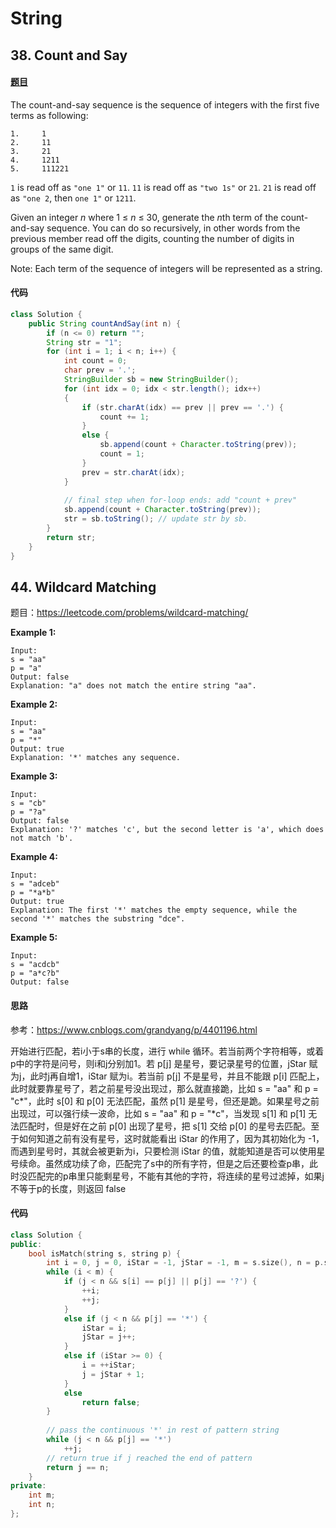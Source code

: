 # String 

## 38. Count and Say

#### [题目](https://leetcode.com/problems/count-and-say/)

The count-and-say sequence is the sequence of integers with the first five terms as following:

```
1.     1
2.     11
3.     21
4.     1211
5.     111221
```

`1` is read off as `"one 1"` or `11`.
`11` is read off as `"two 1s"` or `21`.
`21` is read off as `"one 2`, then `one 1"` or `1211`.

Given an integer *n* where 1 ≤ *n* ≤ 30, generate the *n*th term of the count-and-say sequence. You can do so recursively, in other words from the previous member read off the digits, counting the number of digits in groups of the same digit.

Note: Each term of the sequence of integers will be represented as a string.

#### 代码

```java
class Solution {
    public String countAndSay(int n) {
        if (n <= 0) return "";
        String str = "1";
        for (int i = 1; i < n; i++) {
            int count = 0;
            char prev = '.';
            StringBuilder sb = new StringBuilder();
            for (int idx = 0; idx < str.length(); idx++)
            {
                if (str.charAt(idx) == prev || prev == '.') {
                    count += 1;
                }
                else {
                    sb.append(count + Character.toString(prev));
                    count = 1;
                }
                prev = str.charAt(idx);
            }
            
            // final step when for-loop ends: add "count + prev"
            sb.append(count + Character.toString(prev));
            str = sb.toString(); // update str by sb.
        }
        return str;
    }
}
```

## 44. Wildcard Matching

题目：https://leetcode.com/problems/wildcard-matching/

**Example 1:**

```
Input:
s = "aa"
p = "a"
Output: false
Explanation: "a" does not match the entire string "aa".
```

**Example 2:**

```
Input:
s = "aa"
p = "*"
Output: true
Explanation: '*' matches any sequence.
```

**Example 3:**

```
Input:
s = "cb"
p = "?a"
Output: false
Explanation: '?' matches 'c', but the second letter is 'a', which does not match 'b'.
```

**Example 4:**

```
Input:
s = "adceb"
p = "*a*b"
Output: true
Explanation: The first '*' matches the empty sequence, while the second '*' matches the substring "dce".
```

**Example 5:**

```
Input:
s = "acdcb"
p = "a*c?b"
Output: false
```

#### 思路

参考：https://www.cnblogs.com/grandyang/p/4401196.html

<p>开始进行匹配，若i小于s串的长度，进行 while 循环。若当前两个字符相等，或着p中的字符是问号，则i和j分别加1。若 p[j] 是星号，要记录星号的位置，jStar 赋为j，此时j再自增1，iStar 赋为i。若当前 p[j] 不是星号，并且不能跟 p[i] 匹配上，此时就要靠星号了，若之前星号没出现过，那么就直接跪，比如 s = "aa" 和 p = "c*"，此时 s[0] 和 p[0] 无法匹配，虽然 p[1] 是星号，但还是跪。如果星号之前出现过，可以强行续一波命，比如 s = "aa" 和 p = "*c"，当发现 s[1] 和 p[1] 无法匹配时，但是好在之前 p[0] 出现了星号，把 s[1] 交给 p[0] 的星号去匹配。至于如何知道之前有没有星号，这时就能看出 iStar 的作用了，因为其初始化为 -1，而遇到星号时，其就会被更新为i，只要检测 iStar 的值，就能知道是否可以使用星号续命。虽然成功续了命，匹配完了s中的所有字符，但是之后还要检查p串，此时没匹配完的p串里只能剩星号，不能有其他的字符，将连续的星号过滤掉，如果j不等于p的长度，则返回 false



#### 代码

```c++
class Solution {
public:
    bool isMatch(string s, string p) {
        int i = 0, j = 0, iStar = -1, jStar = -1, m = s.size(), n = p.size();
        while (i < m) {
            if (j < n && s[i] == p[j] || p[j] == '?') {
                ++i;
                ++j;
            }
            else if (j < n && p[j] == '*') {
                iStar = i;
                jStar = j++;
            }
            else if (iStar >= 0) {
                i = ++iStar;
                j = jStar + 1;
            }
            else
                return false;
        }
        
        // pass the continuous '*' in rest of pattern string
        while (j < n && p[j] == '*')
            ++j;
        // return true if j reached the end of pattern
        return j == n;
    }
private:
    int m;
    int n;
};
```

